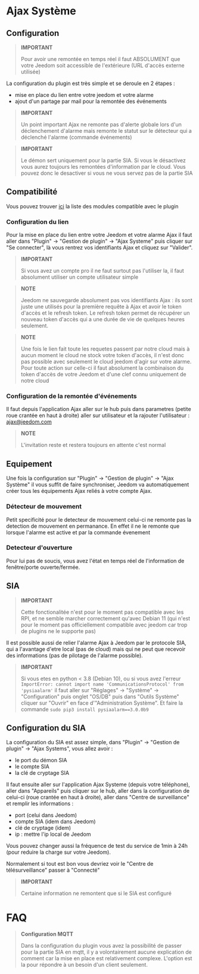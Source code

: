 # Ajax Système

## Configuration

>**IMPORTANT**
>
>Pour avoir une remontée en temps réel il faut ABSOLUMENT que votre Jeedom soit accessible de l'extérieure (URL d'accès externe utilisée)

La configuration du plugin est très simple et se deroule en 2 étapes : 

- mise en place du lien entre votre jeedom et votre alarme
- ajout d'un partage par mail pour la remontée des événements  

>**IMPORTANT**
>
>Un point important Ajax ne remonte pas d'alerte globale lors d'un déclenchement d'alarme mais remonte le statut sur le détecteur qui a déclenché l'alarme (commande événements)

>**IMPORTANT**
>
>Le démon sert uniquement pour la partie SIA. Si vous le désactivez vous aurez toujours les remontées d'information par le cloud. Vous pouvez donc le desactiver si vous ne vous servez pas de la partie SIA

## Compatibilité

Vous pouvez trouver [ici](https://compatibility.jeedom.com/index.php?v=d&p=home&plugin=ajaxSystem) la liste des modules compatible avec le plugin

### Configuration du lien 

Pour la mise en place du lien entre votre Jeedom et votre alarme Ajax il faut aller dans "Plugin" -> "Gestion de plugin" -> "Ajax Systeme" puis cliquer sur "Se connecter", là vous rentrez vos identifiants Ajax et cliquez sur "Valider".

>**IMPORTANT**
>
>Si vous avez un compte pro il ne faut surtout pas l'utiliser la, il faut absolument utiliser un compte utilisateur simple

>**NOTE**
>
> Jeedom ne sauvegarde absolument pas vos identifiants Ajax : ils sont juste une utilisés pour la première requête à Ajax et avoir le token d'accès et le refresh token. Le refresh token permet de récupérer un nouveau token d'accès qui a une durée de vie de quelques heures seulement.

>**NOTE**
>
> Une fois le lien fait toute les requetes passent par notre cloud mais à aucun moment le cloud ne stock votre token d'accès, il n'est donc pas possible avec seulement le cloud jeedom d'agir sur votre alarme. Pour toute action sur celle-ci il faut absolument la combinaison du token d'accès de votre Jeedom et d'une clef connu uniquement de notre cloud 

### Configuration de la remontée d'événements

Il faut depuis l'application Ajax aller sur le hub puis dans parametres (petite roue crantée en haut à droite) aller sur utilisateur et la rajouter l'utilisateur : ajax@jeedom.com

>**NOTE**
>
>L'invitation reste et restera toujours en attente c'est normal

## Equipement 

Une fois la configuration sur "Plugin" -> "Gestion de plugin" -> "Ajax Système" il vous suffit de faire synchroniser, Jeedom va automatiquement créer tous les équipements Ajax reliés à votre compte Ajax. 

### Détecteur de mouvement

Petit specificité pour le detecteur de mouvement celui-ci ne remonte pas la detection de mouvement en permanance. En effet il ne le remonte que lorsque l'alarme est active et par la commande évenement

### Detecteur d'ouverture

Pour lui pas de soucis, vous avez l'état en temps réel de l'information de fenêtre/porte ouverte/fermée.

## SIA

>**IMPORTANT**
>
> Cette fonctionalitée n'est pour le moment pas compatible avec les RPI, et ne semble marcher correctement qu'avec Debian 11 (qui n'est pour le moment pas officiellement compatible avec jeedom car trop de plugins ne le supporte pas)

Il est possible aussi de relier l'alarme Ajax à Jeedom par le protocole SIA, qui a l'avantage d'etre local (pas de cloud) mais qui ne peut que recevoir des informations (pas de pilotage de l'alarme possible).

>**IMPORTANT**
>
> Si vous etes en python < 3.8 (Debian 10), ou si vous avez l'erreur `ImportError: cannot import name 'CommunicationsProtocol' from 'pysiaalarm'` il faut aller sur "Réglages" -> "Système" -> "Configuration" puis onglet "OS/DB" puis dans "Outils Système" cliquer sur "Ouvrir" en face d'"Administration Système". Et faire la commande `sudo pip3 install pysiaalarm==3.0.0b9`

## Configuration du SIA

La configuration du SIA est assez simple, dans "Plugin" -> "Gestion de plugin" -> "Ajax Systems", vous allez avoir : 
- le port du démon SIA
- le compte SIA
- la clé de cryptage SIA

Il faut ensuite aller sur l'application Ajax Systeme (depuis votre téléphone), aller dans "Appareils" puis cliquer sur le hub, aller dans la configuration de celui-ci (roue crantée en haut à droite), aller dans "Centre de surveillance" et remplir les informations : 

- port (celui dans Jeedom)
- compte SIA (idem dans Jeedom)
- clé de cryptage (idem)
- ip : mettre l'ip local de Jeedom

Vous pouvez changer aussi la fréquence de test du service de 1min à 24h (pour reduire la charge sur votre Jeedom).

Normalement si tout est bon vous devriez voir le "Centre de télésurveillance" passer à "Connecté"

>**IMPORTANT**
>
> Certaine information ne remontent que si le SIA est configuré

# FAQ

>**Configuration MQTT**
>
>Dans la configuration du plugin vous avez la possibilité de passer pour la partie SIA en mqtt, il y a volontairement aucune explication de comment car la mise en place est relativement complexe. L'option est la pour répondre à un besoin d'un client seulement.
